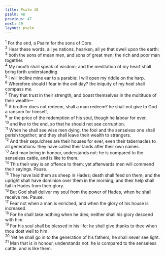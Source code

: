 ```yaml
---
title: Psalm 48
psalm: 48
previous: 47
next: 49
layout: psalm
---
```

<div class="psalm-verse"><sup class="verse-number">1</sup> For the end, a Psalm for the sons of Core. </div><div class="psalm-verse"><sup class="verse-number">2</sup> Hear these words, all ye nations, hearken, all ye that dwell upon the earth: </div><div class="psalm-verse"><sup class="verse-number">3</sup> both the sons of mean men, and sons of great men; the rich and poor man together. </div><div class="psalm-verse"><sup class="verse-number">4</sup> My mouth shall speak of wisdom; and the meditation of my heart shall bring forth understanding. </div><div class="psalm-verse"><sup class="verse-number">5</sup> I will incline mine ear to a parable: I will open my riddle on the harp. </div><div class="psalm-verse"><sup class="verse-number">6</sup> Wherefore should I fear in the evil day? the iniquity of my heel shall compass me. </div><div class="psalm-verse"><sup class="verse-number">7</sup> They that trust in their strength, and boast themselves in the multitude of their wealth— </div><div class="psalm-verse"><sup class="verse-number">8</sup> A brother does not redeem, shall a man redeem? he shall not give to God a ransom for himself, </div><div class="psalm-verse"><sup class="verse-number">9</sup> or the price of the redemption of his soul, though he labour for ever, </div><div class="psalm-verse"><sup class="verse-number">10</sup> and live to the end, so that he should not see corruption. </div><div class="psalm-verse"><sup class="verse-number">11</sup> When he shall see wise men dying, the fool and the senseless one shall perish together; and they shall leave their wealth to strangers. </div><div class="psalm-verse"><sup class="verse-number">12</sup> And their sepulchres are their houses for ever, even their tabernacles to all generations: they have called their lands after their own names. </div><div class="psalm-verse"><sup class="verse-number">13</sup> And man being in honour, understands not: he is compared to the senseless cattle, and is like to them. </div><div class="psalm-verse"><sup class="verse-number">14</sup> This their way is an offence to them: yet afterwards men will commend their sayings. Pause. </div><div class="psalm-verse"><sup class="verse-number">15</sup> They have laid them as sheep in Hades; death shall feed on them; and the upright shall have dominion over them in the morning, and their help shall fail in Hades from their glory. </div><div class="psalm-verse"><sup class="verse-number">16</sup> But God shall deliver my soul from the power of Hades, when he shall receive me. Pause. </div><div class="psalm-verse"><sup class="verse-number">17</sup> Fear not when a man is enriched, and when the glory of his house is increased. </div><div class="psalm-verse"><sup class="verse-number">18</sup> For he shall take nothing when he dies; neither shall his glory descend with him. </div><div class="psalm-verse"><sup class="verse-number">19</sup> For his soul shall be blessed in his life: he shall give thanks to thee when thou dost well to him. </div><div class="psalm-verse"><sup class="verse-number">20</sup> Yet he shall go in to the generation of his fathers; he shall never see light. </div><div class="psalm-verse"><sup class="verse-number">21</sup> Man that is in honour, understands not: he is compared to the senseless cattle, and is like them. </div>